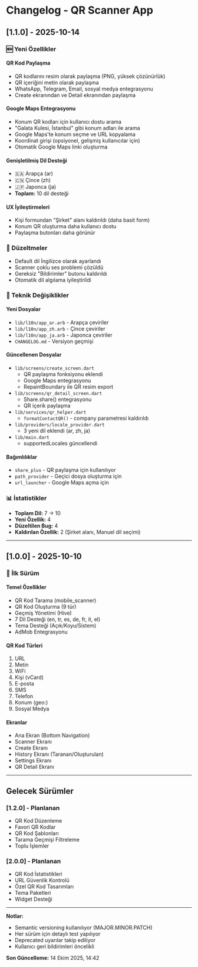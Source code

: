 # Changelog - QR Scanner App

## [1.1.0] - 2025-10-14

### 🆕 Yeni Özellikler

#### QR Kod Paylaşma
- QR kodlarını resim olarak paylaşma (PNG, yüksek çözünürlük)
- QR içeriğini metin olarak paylaşma
- WhatsApp, Telegram, Email, sosyal medya entegrasyonu
- Create ekranından ve Detail ekranından paylaşma

#### Google Maps Entegrasyonu
- Konum QR kodları için kullanıcı dostu arama
- "Galata Kulesi, İstanbul" gibi konum adları ile arama
- Google Maps'te konum seçme ve URL kopyalama
- Koordinat girişi (opsiyonel, gelişmiş kullanıcılar için)
- Otomatik Google Maps linki oluşturma

#### Genişletilmiş Dil Desteği
- 🇸🇦 Arapça (ar)
- 🇨🇳 Çince (zh)
- 🇯🇵 Japonca (ja)
- **Toplam:** 10 dil desteği

#### UX İyileştirmeleri
- Kişi formundan "Şirket" alanı kaldırıldı (daha basit form)
- Konum QR oluşturma daha kullanıcı dostu
- Paylaşma butonları daha görünür

### 🐛 Düzeltmeler

- Default dil İngilizce olarak ayarlandı
- Scanner çoklu ses problemi çözüldü
- Gereksiz "Bildirimler" butonu kaldırıldı
- Otomatik dil algılama iyileştirildi

### 🔧 Teknik Değişiklikler

#### Yeni Dosyalar
- `lib/l10n/app_ar.arb` - Arapça çeviriler
- `lib/l10n/app_zh.arb` - Çince çeviriler
- `lib/l10n/app_ja.arb` - Japonca çeviriler
- `CHANGELOG.md` - Versiyon geçmişi

#### Güncellenen Dosyalar
- `lib/screens/create_screen.dart`
  - QR paylaşma fonksiyonu eklendi
  - Google Maps entegrasyonu
  - RepaintBoundary ile QR resim export
- `lib/screens/qr_detail_screen.dart`
  - Share.share() entegrasyonu
  - QR içerik paylaşma
- `lib/services/qr_helper.dart`
  - `formatContactQR()` - company parametresi kaldırıldı
- `lib/providers/locale_provider.dart`
  - 3 yeni dil eklendi (ar, zh, ja)
- `lib/main.dart`
  - supportedLocales güncellendi

#### Bağımlılıklar
- `share_plus` - QR paylaşma için kullanılıyor
- `path_provider` - Geçici dosya oluşturma için
- `url_launcher` - Google Maps açma için

### 📊 İstatistikler

- **Toplam Dil:** 7 → 10
- **Yeni Özellik:** 4
- **Düzeltilen Bug:** 4
- **Kaldırılan Özellik:** 2 (Şirket alanı, Manuel dil seçimi)

---

## [1.0.0] - 2025-10-10

### 🎉 İlk Sürüm

#### Temel Özellikler
- QR Kod Tarama (mobile_scanner)
- QR Kod Oluşturma (9 tür)
- Geçmiş Yönetimi (Hive)
- 7 Dil Desteği (en, tr, es, de, fr, it, el)
- Tema Desteği (Açık/Koyu/Sistem)
- AdMob Entegrasyonu

#### QR Kod Türleri
1. URL
2. Metin
3. WiFi
4. Kişi (vCard)
5. E-posta
6. SMS
7. Telefon
8. Konum (geo:)
9. Sosyal Medya

#### Ekranlar
- Ana Ekran (Bottom Navigation)
- Scanner Ekranı
- Create Ekranı
- History Ekranı (Taranan/Oluşturulan)
- Settings Ekranı
- QR Detail Ekranı

---

## Gelecek Sürümler

### [1.2.0] - Planlanan
- QR Kod Düzenleme
- Favori QR Kodlar
- QR Kod Şablonları
- Tarama Geçmişi Filtreleme
- Toplu İşlemler

### [2.0.0] - Planlanan
- QR Kod İstatistikleri
- URL Güvenlik Kontrolü
- Özel QR Kod Tasarımları
- Tema Paketleri
- Widget Desteği

---

**Notlar:**
- Semantic versioning kullanılıyor (MAJOR.MINOR.PATCH)
- Her sürüm için detaylı test yapılıyor
- Deprecated uyarılar takip ediliyor
- Kullanıcı geri bildirimleri öncelikli

**Son Güncelleme:** 14 Ekim 2025, 14:42
